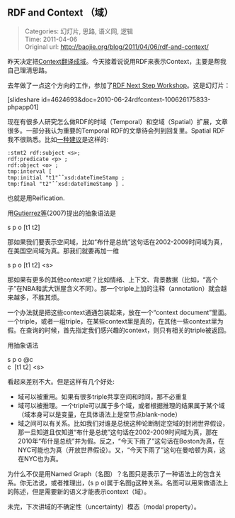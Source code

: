 RDF and Context （域）
---
    
> Categories: 幻灯片, 思路, 语义网, 逻辑  
> Time: 2011-04-06  
> Original url: <http://baojie.org/blog/2011/04/06/rdf-and-context/>
    
昨天决定把[Context翻译成域](http://blog.baojie.org/2011/04/05/context/)。今天接着说说用RDF来表示Context，主要是帮我自己理清思路。

去年做了一点这个方向的工作，参加了[RDF Next Step Workshop](http://www.w3.org/2009/12/rdf-ws/)。这是幻灯片：

[slideshare id=4624693&doc=2010-06-24rdfcontext-100626175833-phpapp01]

现在有很多人研究怎么做RDF的时域（Temporal）和空域（Spatial）扩展，文章很多。一部分我认为重要的Temporal RDF的文章待会列到回复里。Spatial RDF我不很熟悉。比如[一种建议](http://www.w3.org/2009/12/rdf-ws/papers/ws09)是这样的:

```
:stmt2 rdf:subject <s>;  
rdf:predicate <p> ;  
rdf:object <o> ;  
tmp:interval [  
tmp:initial "t1"ˆˆxsd:dateTimeStamp ;  
tmp:final "t2"ˆˆxsd:dateTimeStamp ] .
```

也就是用Reification.

用[Gutierrez等](http://ieeexplore.ieee.org/xpl/freeabs_all.jsp?arnumber=4039284)(2007)提出的抽象语法是

s p o [t1 t2]     

那如果我们要表示空间域，比如“布什是总统”这句话在2002-2009时间域为真，在美国空间域为真。那我们就要再加一维

s p o [t1 t2] \<s>


那如果有更多的其他context呢？比如情绪、上下文、背景数据（比如，“高个子”在NBA和武大饼屋含义不同）。那一个triple上加的注释（annotation）就会越来越多，不胜其烦。

一个办法就是把这些context通通包装起来，放在一个“context document”里面。一个triple，或者一组triple，在某些context里是真的，在其他一些context里为假。在查询的时候，首先指定我们感兴趣的context，则只有相关的triple被返回。

用抽象语法

s p o @c  
c  [t1 t2] \<s>

看起来差别不大。但是这样有几个好处:

- 域可以被重用。如果有很多triple共享空间和时间，那不必重复
- 域可以被推理。一个triple可以属于多个域，或者根据推理的结果属于某个域（域本身可以是变量，在具体语法上是空节点blank-node）
- 域之间可以有关系。比如我们对谁是总统这种论断制定空域的封闭世界假设，那一旦知道且仅知道“布什是总统”这句话在2002-2009时间域为真，那在2010年“布什是总统”并为假。反之，“今天下雨了”这句话在Boston为真，在NYC可能也为真（开放世界假设）。又，“今天下雨了”这句在曼哈顿为真，这在NYC也为真。

为什么不仅是用Named Graph（名图）？名图只是表示了一种语法上的包含关系。你无法说，或者推理出，(s p o)属于名图g这种关系。名图可以用来做语法上的陈述，但是需要新的语义才能表示context（域）。

未完，下次讲域的不确定性（uncertainty）模态（modal property）。     
    